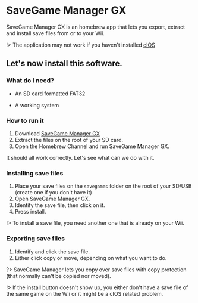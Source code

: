 # SaveGame Manager GX

SaveGame Manager GX is an homebrew app that lets you export, extract and install save files from or to your Wii.

!> The application may not work if you haven't installed [cIOS](https://wii.skyybrew.xyz/#/cIOS)

## Let's now install this software.

### What do I need?
 
 - An SD card formatted FAT32

 - A working system

### How to run it

1. Download [SaveGame Manager GX](https://static.wiidatabase.de/SaveGame-Manager-GX-Beta.zip)
2. Extract the files on the root of your SD card.
3. Open the Homebrew Channel and run SaveGame Manager GX.

It should all work correctly. Let's see what can we do with it.

### Installing save files

1. Place your save files on the ```savegames``` folder on the root of your SD/USB (create one if you don't have it)
2. Open SaveGame Manager GX.
3. Identify the save file, then click on it.
4. Press install.

!> To install a save file, you need another one that is already on your Wii.

### Exporting save files

1. Identify and click the save file.
2. Either click copy or move, depending on what you want to do.

?> SaveGame Manager lets you copy over save files with copy protection (that normally can't be copied nor moved).

!> If the install button doesn't show up, you either don't have a save file of the same game on the Wii or it might be a cIOS related problem.

